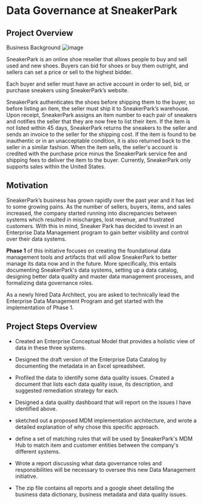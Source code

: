 # Data Governance at SneakerPark
## Project Overview
Business Background
![image](https://github.com/Ughanze23/Data-Governance/assets/29339360/1d07a41c-fca2-4fe9-b9a9-04b15db94cf0)


SneakerPark is an online shoe reseller that allows people to buy and sell used and new shoes. Buyers can bid for shoes or buy them outright, and sellers can set a price or sell to the highest bidder.

Each buyer and seller must have an active account in order to sell, bid, or purchase sneakers using SneakerPark’s website.

SneakerPark authenticates the shoes before shipping them to the buyer, so before listing an item, the seller must ship it to SneakerPark’s warehouse. Upon receipt, SneakerPark assigns an item number to each pair of sneakers and notifies the seller that they are now free to list their item. If the item is not listed within 45 days, SneakerPark returns the sneakers to the seller and sends an invoice to the seller for the shipping cost. If the item is found to be inauthentic or in an unacceptable condition, it is also returned back to the seller in a similar fashion.
When the item sells, the seller's account is credited with the purchase price minus the SneakerPark service fee and shipping fees to deliver the item to the buyer.
Currently, SneakerPark only supports sales within the United States.

## Motivation
SneakerPark’s business has grown rapidly over the past year and it has led to some growing pains. As the number of sellers, buyers, items, and sales increased, the company started running into discrepancies between systems which resulted in mischarges, lost revenue, and frustrated customers. With this in mind, Sneaker Park has decided to invest in an Enterprise Data Management program to gain better visibility and control over their data systems.

<b>Phase 1</b> of this initiative focuses on creating the foundational data management tools and artifacts that will allow SneakerPark to better manage its data now and in the future. More specifically, this entails documenting SneakerPark's data systems, setting up a data catalog, designing better data quality and master data management processes, and formalizing data governance roles.

As a newly hired Data Architect, you are asked to technically lead the Enterprise Data Management Program and get started with the implementation of Phase 1.


## Project Steps Overview
* Created an Enterprise Conceptual Model that provides a holistic view of data in these three systems.
* Designed the draft version of the Enterprise Data Catalog by documenting the metadata in an Excel spreadsheet.
* Profiled the data to identify some data quality issues. Created a document that lists each data quality issue, its description, and suggested remediation strategy for each.
* Designed a data quality dashboard that will report on the issues I have identified above.
* sketched out a proposed MDM implementation architecture, and wrote a detailed explanation of why chose this specific approach.
* define a set of matching rules that will be used by SneakerPark's MDM Hub to match item and customer entities between the company's different systems.
* Wrote a report discussing what data governance roles and responsibilities will be necessary to oversee this new Data Management initiative.

* The zip file contains all reports and a google sheet detailing the business data dictionary, business metadata and data quality issues.
